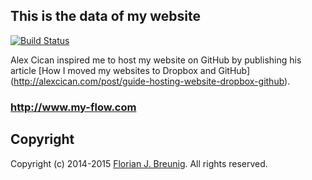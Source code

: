 ## This is the data of my website
[![Build Status](https://travis-ci.org/my-flow/my-flow.github.com.svg?branch=master)](https://travis-ci.org/my-flow/my-flow.github.com)

Alex Cican inspired me to host my website on GitHub by publishing his article
[How I moved my websites to Dropbox and GitHub]
(http://alexcican.com/post/guide-hosting-website-dropbox-github).

### http://www.my-flow.com

## Copyright

Copyright (c) 2014-2015 [Florian J. Breunig](http://www.my-flow.com). All rights reserved.
